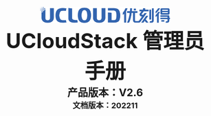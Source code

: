 <center>
<img src="../images/introduction/ustacklog.png" width="60%" height="60%" />
</center> 



<center>
<B><font size=7>UCloudStack 管理员手册 </font></B>
</center>












<center>
<B><font size=5>产品版本：V2.6 </font></B>
</center>



<center>
<B><font size=4>文档版本：202211 </font></B>
</center>































